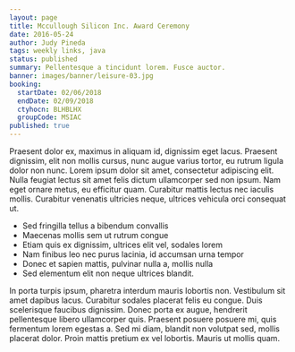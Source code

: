 ```yaml
---
layout: page
title: Mccullough Silicon Inc. Award Ceremony
date: 2016-05-24
author: Judy Pineda
tags: weekly links, java
status: published
summary: Pellentesque a tincidunt lorem. Fusce auctor.
banner: images/banner/leisure-03.jpg
booking:
  startDate: 02/06/2018
  endDate: 02/09/2018
  ctyhocn: BLHBLHX
  groupCode: MSIAC
published: true
---
```

Praesent dolor ex, maximus in aliquam id, dignissim eget lacus. Praesent dignissim, elit non mollis cursus, nunc augue varius tortor, eu rutrum ligula dolor non nunc. Lorem ipsum dolor sit amet, consectetur adipiscing elit. Nulla feugiat lectus sit amet felis dictum ullamcorper sed non ipsum. Nam eget ornare metus, eu efficitur quam. Curabitur mattis lectus nec iaculis mollis. Curabitur venenatis ultricies neque, ultrices vehicula orci consequat ut.

* Sed fringilla tellus a bibendum convallis
* Maecenas mollis sem ut rutrum congue
* Etiam quis ex dignissim, ultrices elit vel, sodales lorem
* Nam finibus leo nec purus lacinia, id accumsan urna tempor
* Donec et sapien mattis, pulvinar nulla a, mollis nulla
* Sed elementum elit non neque ultrices blandit.

In porta turpis ipsum, pharetra interdum mauris lobortis non. Vestibulum sit amet dapibus lacus. Curabitur sodales placerat felis eu congue. Duis scelerisque faucibus dignissim. Donec porta ex augue, hendrerit pellentesque libero ullamcorper quis. Praesent posuere posuere mi, quis fermentum lorem egestas a. Sed mi diam, blandit non volutpat sed, mollis placerat dolor. Proin mattis pretium ex vel lobortis. Mauris ut mollis quam.
